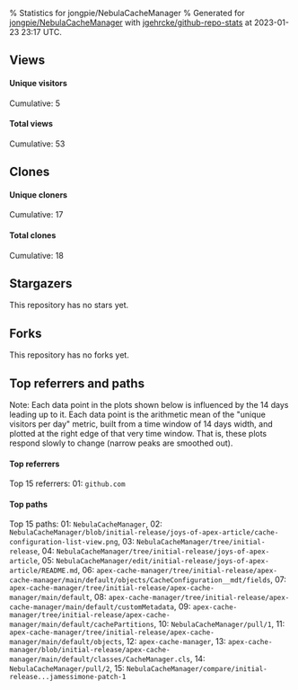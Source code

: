 % Statistics for jongpie/NebulaCacheManager
% Generated for [jongpie/NebulaCacheManager](https://github.com/jongpie/NebulaCacheManager) with [jgehrcke/github-repo-stats](https://github.com/jgehrcke/github-repo-stats) at 2023-01-23 23:17 UTC.


## Views

#### Unique visitors
<div id="chart_views_unique" class="full-width-chart"></div>

Cumulative: 5

#### Total views
<div id="chart_views_total" class="full-width-chart"></div>

Cumulative: 53

<div class="pagebreak-for-print"> </div>

## Clones

#### Unique cloners
<div id="chart_clones_unique" class="full-width-chart"></div>

Cumulative: 17

#### Total clones
<div id="chart_clones_total" class="full-width-chart"></div>

Cumulative: 18



<div class="pagebreak-for-print"> </div>



## Stargazers

This repository has no stars yet.



## Forks

This repository has no forks yet.



<div class="pagebreak-for-print"> </div>



## Top referrers and paths


Note: Each data point in the plots shown below is influenced by the 14 days
leading up to it. Each data point is the arithmetic mean of the "unique
visitors per day" metric, built from a time window of 14 days width, and
plotted at the right edge of that very time window. That is, these plots
respond slowly to change (narrow peaks are smoothed out).




#### Top referrers


<div id="chart_referrers_top_n_alltime" class="full-width-chart"></div>

Top 15 referrers: 01: `github.com`





#### Top paths


<div id="chart_paths_top_n_alltime" class="full-width-chart"></div>

Top 15 paths: 01: `NebulaCacheManager`, 02: `NebulaCacheManager/blob/initial-release/joys-of-apex-article/cache-configuration-list-view.png`, 03: `NebulaCacheManager/tree/initial-release`, 04: `NebulaCacheManager/tree/initial-release/joys-of-apex-article`, 05: `NebulaCacheManager/edit/initial-release/joys-of-apex-article/README.md`, 06: `apex-cache-manager/tree/initial-release/apex-cache-manager/main/default/objects/CacheConfiguration__mdt/fields`, 07: `apex-cache-manager/tree/initial-release/apex-cache-manager/main/default`, 08: `apex-cache-manager/tree/initial-release/apex-cache-manager/main/default/customMetadata`, 09: `apex-cache-manager/tree/initial-release/apex-cache-manager/main/default/cachePartitions`, 10: `NebulaCacheManager/pull/1`, 11: `apex-cache-manager/tree/initial-release/apex-cache-manager/main/default/objects`, 12: `apex-cache-manager`, 13: `apex-cache-manager/blob/initial-release/apex-cache-manager/main/default/classes/CacheManager.cls`, 14: `NebulaCacheManager/pull/2`, 15: `NebulaCacheManager/compare/initial-release...jamessimone-patch-1`


<script type="text/javascript">
    vegaEmbed('#chart_views_unique', {"$schema": "https://vega.github.io/schema/vega-lite/v4.17.0.json", "config": {"arc": {"fill": "#1b1e23"}, "area": {"fill": "#1b1e23"}, "axisBottom": {"domainColor": "#a9b4c4", "gridColor": "#a9b4c4", "labelColor": "#1b1e23", "labelFont": "relative-mono-11-pitch-pro, Menlo, monospace", "tickColor": "#a9b4c4", "titleColor": "#1b1e23", "titleFont": "relative-mono-11-pitch-pro, Menlo, monospace"}, "axisLeft": {"domainColor": "#a9b4c4", "gridColor": "#a9b4c4", "labelColor": "#1b1e23", "labelFont": "relative-mono-11-pitch-pro, Menlo, monospace", "tickColor": "#a9b4c4", "titleColor": "#1b1e23", "titleFont": "relative-mono-11-pitch-pro, Menlo, monospace"}, "axisX": {"grid": false}, "axisY": {"grid": false, "labelBound": true}, "background": "#FFFFFF", "group": {"fill": "#FFFFFF"}, "header": {"fontWeight": 400, "labelFont": "relative-mono-11-pitch-pro, Menlo, monospace", "titleFont": "relative-mono-11-pitch-pro, Menlo, monospace"}, "legend": {"labelFont": "relative-mono-11-pitch-pro, Menlo, monospace", "symbolSize": 200, "symbolType": "circle", "titleFont": "relative-mono-11-pitch-pro, Menlo, monospace"}, "line": {"color": "#1b1e23", "stroke": "#1b1e23"}, "path": {"stroke": "#1b1e23"}, "point": {"color": "#1b1e23", "cursor": "pointer", "filled": true, "size": 20}, "range": {"category": ["#85a2f7", "#ea9755", "#7eb36a", "#f07071", "#bc85d9", "#e587b6", "#a9b4c4", "#d4c05e", "#64b9c4"]}, "style": {"bar": {"fill": "#1b1e23"}, "text": {"font": "relative-mono-11-pitch-pro, Menlo, monospace", "fontWeight": 400}}, "symbol": {"shape": "circle"}, "title": {"anchor": "start", "font": "relative-mono-11-pitch-pro, Menlo, monospace", "fontWeight": 400}, "trail": {"color": "#1b1e23", "stroke": "#1b1e23"}, "view": {"stroke": null}}, "data": {"name": "data-dc58523fb2fe8c85e76a339f3f5f5450"}, "datasets": {"data-dc58523fb2fe8c85e76a339f3f5f5450": [{"time": "2023-01-02T00:00:00+00:00", "views_total": 35, "views_unique": 1}, {"time": "2023-01-06T00:00:00+00:00", "views_total": 0, "views_unique": 0}, {"time": "2023-01-07T00:00:00+00:00", "views_total": 0, "views_unique": 0}, {"time": "2023-01-08T00:00:00+00:00", "views_total": 0, "views_unique": 0}, {"time": "2023-01-09T00:00:00+00:00", "views_total": 0, "views_unique": 0}, {"time": "2023-01-10T00:00:00+00:00", "views_total": 4, "views_unique": 2}, {"time": "2023-01-11T00:00:00+00:00", "views_total": 0, "views_unique": 0}, {"time": "2023-01-12T00:00:00+00:00", "views_total": 0, "views_unique": 0}, {"time": "2023-01-13T00:00:00+00:00", "views_total": 0, "views_unique": 0}, {"time": "2023-01-14T00:00:00+00:00", "views_total": 0, "views_unique": 0}, {"time": "2023-01-15T00:00:00+00:00", "views_total": 0, "views_unique": 0}, {"time": "2023-01-16T00:00:00+00:00", "views_total": 0, "views_unique": 0}, {"time": "2023-01-17T00:00:00+00:00", "views_total": 13, "views_unique": 1}, {"time": "2023-01-18T00:00:00+00:00", "views_total": 0, "views_unique": 0}, {"time": "2023-01-19T00:00:00+00:00", "views_total": 0, "views_unique": 0}, {"time": "2023-01-20T00:00:00+00:00", "views_total": 0, "views_unique": 0}, {"time": "2023-01-21T00:00:00+00:00", "views_total": 0, "views_unique": 0}, {"time": "2023-01-22T00:00:00+00:00", "views_total": 0, "views_unique": 0}, {"time": "2023-01-23T00:00:00+00:00", "views_total": 1, "views_unique": 1}]}, "encoding": {"tooltip": [{"field": "views_unique", "format": ".1f", "title": "views (u)", "type": "quantitative"}, {"field": "time", "format": "%B %e, %Y", "title": "date", "type": "temporal"}], "x": {"axis": {"labelAngle": 25}, "field": "time", "scale": {"domain": ["2023-01-02", "2023-01-23"]}, "timeUnit": "yearmonthdate", "title": "date", "type": "temporal"}, "y": {"axis": {}, "field": "views_unique", "scale": {"domain": [0, 2.2], "type": "linear", "zero": true}, "title": "unique views per day", "type": "quantitative"}}, "height": 200, "mark": {"point": true, "type": "line"}, "padding": 10, "width": "container"}, {"actions": false, "renderer": "svg"}).catch(console.error);
vegaEmbed('#chart_views_total', {"$schema": "https://vega.github.io/schema/vega-lite/v4.17.0.json", "config": {"arc": {"fill": "#1b1e23"}, "area": {"fill": "#1b1e23"}, "axisBottom": {"domainColor": "#a9b4c4", "gridColor": "#a9b4c4", "labelColor": "#1b1e23", "labelFont": "relative-mono-11-pitch-pro, Menlo, monospace", "tickColor": "#a9b4c4", "titleColor": "#1b1e23", "titleFont": "relative-mono-11-pitch-pro, Menlo, monospace"}, "axisLeft": {"domainColor": "#a9b4c4", "gridColor": "#a9b4c4", "labelColor": "#1b1e23", "labelFont": "relative-mono-11-pitch-pro, Menlo, monospace", "tickColor": "#a9b4c4", "titleColor": "#1b1e23", "titleFont": "relative-mono-11-pitch-pro, Menlo, monospace"}, "axisX": {"grid": false}, "axisY": {"grid": false, "labelBound": true}, "background": "#FFFFFF", "group": {"fill": "#FFFFFF"}, "header": {"fontWeight": 400, "labelFont": "relative-mono-11-pitch-pro, Menlo, monospace", "titleFont": "relative-mono-11-pitch-pro, Menlo, monospace"}, "legend": {"labelFont": "relative-mono-11-pitch-pro, Menlo, monospace", "symbolSize": 200, "symbolType": "circle", "titleFont": "relative-mono-11-pitch-pro, Menlo, monospace"}, "line": {"color": "#1b1e23", "stroke": "#1b1e23"}, "path": {"stroke": "#1b1e23"}, "point": {"color": "#1b1e23", "cursor": "pointer", "filled": true, "size": 20}, "range": {"category": ["#85a2f7", "#ea9755", "#7eb36a", "#f07071", "#bc85d9", "#e587b6", "#a9b4c4", "#d4c05e", "#64b9c4"]}, "style": {"bar": {"fill": "#1b1e23"}, "text": {"font": "relative-mono-11-pitch-pro, Menlo, monospace", "fontWeight": 400}}, "symbol": {"shape": "circle"}, "title": {"anchor": "start", "font": "relative-mono-11-pitch-pro, Menlo, monospace", "fontWeight": 400}, "trail": {"color": "#1b1e23", "stroke": "#1b1e23"}, "view": {"stroke": null}}, "data": {"name": "data-dc58523fb2fe8c85e76a339f3f5f5450"}, "datasets": {"data-dc58523fb2fe8c85e76a339f3f5f5450": [{"time": "2023-01-02T00:00:00+00:00", "views_total": 35, "views_unique": 1}, {"time": "2023-01-06T00:00:00+00:00", "views_total": 0, "views_unique": 0}, {"time": "2023-01-07T00:00:00+00:00", "views_total": 0, "views_unique": 0}, {"time": "2023-01-08T00:00:00+00:00", "views_total": 0, "views_unique": 0}, {"time": "2023-01-09T00:00:00+00:00", "views_total": 0, "views_unique": 0}, {"time": "2023-01-10T00:00:00+00:00", "views_total": 4, "views_unique": 2}, {"time": "2023-01-11T00:00:00+00:00", "views_total": 0, "views_unique": 0}, {"time": "2023-01-12T00:00:00+00:00", "views_total": 0, "views_unique": 0}, {"time": "2023-01-13T00:00:00+00:00", "views_total": 0, "views_unique": 0}, {"time": "2023-01-14T00:00:00+00:00", "views_total": 0, "views_unique": 0}, {"time": "2023-01-15T00:00:00+00:00", "views_total": 0, "views_unique": 0}, {"time": "2023-01-16T00:00:00+00:00", "views_total": 0, "views_unique": 0}, {"time": "2023-01-17T00:00:00+00:00", "views_total": 13, "views_unique": 1}, {"time": "2023-01-18T00:00:00+00:00", "views_total": 0, "views_unique": 0}, {"time": "2023-01-19T00:00:00+00:00", "views_total": 0, "views_unique": 0}, {"time": "2023-01-20T00:00:00+00:00", "views_total": 0, "views_unique": 0}, {"time": "2023-01-21T00:00:00+00:00", "views_total": 0, "views_unique": 0}, {"time": "2023-01-22T00:00:00+00:00", "views_total": 0, "views_unique": 0}, {"time": "2023-01-23T00:00:00+00:00", "views_total": 1, "views_unique": 1}]}, "encoding": {"tooltip": [{"field": "views_total", "format": ".1f", "title": "views (t)", "type": "quantitative"}, {"field": "time", "format": "%B %e, %Y", "title": "date", "type": "temporal"}], "x": {"axis": {"labelAngle": 25}, "field": "time", "scale": {"domain": ["2023-01-02", "2023-01-23"]}, "timeUnit": "yearmonthdate", "title": "date", "type": "temporal"}, "y": {"axis": {}, "field": "views_total", "scale": {"domain": [0, 38.5], "type": "linear", "zero": true}, "title": "total views per day", "type": "quantitative"}}, "height": 200, "mark": {"point": true, "type": "line"}, "padding": 10, "width": "container"}, {"actions": false, "renderer": "svg"}).catch(console.error);
vegaEmbed('#chart_clones_unique', {"$schema": "https://vega.github.io/schema/vega-lite/v4.17.0.json", "config": {"arc": {"fill": "#1b1e23"}, "area": {"fill": "#1b1e23"}, "axisBottom": {"domainColor": "#a9b4c4", "gridColor": "#a9b4c4", "labelColor": "#1b1e23", "labelFont": "relative-mono-11-pitch-pro, Menlo, monospace", "tickColor": "#a9b4c4", "titleColor": "#1b1e23", "titleFont": "relative-mono-11-pitch-pro, Menlo, monospace"}, "axisLeft": {"domainColor": "#a9b4c4", "gridColor": "#a9b4c4", "labelColor": "#1b1e23", "labelFont": "relative-mono-11-pitch-pro, Menlo, monospace", "tickColor": "#a9b4c4", "titleColor": "#1b1e23", "titleFont": "relative-mono-11-pitch-pro, Menlo, monospace"}, "axisX": {"grid": false}, "axisY": {"grid": false, "labelBound": true}, "background": "#FFFFFF", "group": {"fill": "#FFFFFF"}, "header": {"fontWeight": 400, "labelFont": "relative-mono-11-pitch-pro, Menlo, monospace", "titleFont": "relative-mono-11-pitch-pro, Menlo, monospace"}, "legend": {"labelFont": "relative-mono-11-pitch-pro, Menlo, monospace", "symbolSize": 200, "symbolType": "circle", "titleFont": "relative-mono-11-pitch-pro, Menlo, monospace"}, "line": {"color": "#1b1e23", "stroke": "#1b1e23"}, "path": {"stroke": "#1b1e23"}, "point": {"color": "#1b1e23", "cursor": "pointer", "filled": true, "size": 20}, "range": {"category": ["#85a2f7", "#ea9755", "#7eb36a", "#f07071", "#bc85d9", "#e587b6", "#a9b4c4", "#d4c05e", "#64b9c4"]}, "style": {"bar": {"fill": "#1b1e23"}, "text": {"font": "relative-mono-11-pitch-pro, Menlo, monospace", "fontWeight": 400}}, "symbol": {"shape": "circle"}, "title": {"anchor": "start", "font": "relative-mono-11-pitch-pro, Menlo, monospace", "fontWeight": 400}, "trail": {"color": "#1b1e23", "stroke": "#1b1e23"}, "view": {"stroke": null}}, "data": {"name": "data-370cef4f517cc2a01277167804933cfd"}, "datasets": {"data-370cef4f517cc2a01277167804933cfd": [{"clones_total": 0, "clones_unique": 0, "time": "2023-01-02T00:00:00+00:00"}, {"clones_total": 2, "clones_unique": 1, "time": "2023-01-06T00:00:00+00:00"}, {"clones_total": 1, "clones_unique": 1, "time": "2023-01-07T00:00:00+00:00"}, {"clones_total": 1, "clones_unique": 1, "time": "2023-01-08T00:00:00+00:00"}, {"clones_total": 1, "clones_unique": 1, "time": "2023-01-09T00:00:00+00:00"}, {"clones_total": 1, "clones_unique": 1, "time": "2023-01-10T00:00:00+00:00"}, {"clones_total": 1, "clones_unique": 1, "time": "2023-01-11T00:00:00+00:00"}, {"clones_total": 1, "clones_unique": 1, "time": "2023-01-12T00:00:00+00:00"}, {"clones_total": 1, "clones_unique": 1, "time": "2023-01-13T00:00:00+00:00"}, {"clones_total": 1, "clones_unique": 1, "time": "2023-01-14T00:00:00+00:00"}, {"clones_total": 1, "clones_unique": 1, "time": "2023-01-15T00:00:00+00:00"}, {"clones_total": 1, "clones_unique": 1, "time": "2023-01-16T00:00:00+00:00"}, {"clones_total": 1, "clones_unique": 1, "time": "2023-01-17T00:00:00+00:00"}, {"clones_total": 1, "clones_unique": 1, "time": "2023-01-18T00:00:00+00:00"}, {"clones_total": 1, "clones_unique": 1, "time": "2023-01-19T00:00:00+00:00"}, {"clones_total": 1, "clones_unique": 1, "time": "2023-01-20T00:00:00+00:00"}, {"clones_total": 1, "clones_unique": 1, "time": "2023-01-21T00:00:00+00:00"}, {"clones_total": 1, "clones_unique": 1, "time": "2023-01-22T00:00:00+00:00"}, {"clones_total": 0, "clones_unique": 0, "time": "2023-01-23T00:00:00+00:00"}]}, "encoding": {"tooltip": [{"field": "clones_unique", "format": ".1f", "title": "clones (u)", "type": "quantitative"}, {"field": "time", "format": "%B %e, %Y", "title": "date", "type": "temporal"}], "x": {"axis": {"labelAngle": 25}, "field": "time", "scale": {"domain": ["2023-01-02", "2023-01-23"]}, "timeUnit": "yearmonthdate", "title": "date", "type": "temporal"}, "y": {"axis": {}, "field": "clones_unique", "scale": {"domain": [0, 1.1], "type": "linear", "zero": true}, "title": "unique clones per day", "type": "quantitative"}}, "height": 200, "mark": {"point": true, "type": "line"}, "padding": 10, "width": "container"}, {"actions": false, "renderer": "svg"}).catch(console.error);
vegaEmbed('#chart_clones_total', {"$schema": "https://vega.github.io/schema/vega-lite/v4.17.0.json", "config": {"arc": {"fill": "#1b1e23"}, "area": {"fill": "#1b1e23"}, "axisBottom": {"domainColor": "#a9b4c4", "gridColor": "#a9b4c4", "labelColor": "#1b1e23", "labelFont": "relative-mono-11-pitch-pro, Menlo, monospace", "tickColor": "#a9b4c4", "titleColor": "#1b1e23", "titleFont": "relative-mono-11-pitch-pro, Menlo, monospace"}, "axisLeft": {"domainColor": "#a9b4c4", "gridColor": "#a9b4c4", "labelColor": "#1b1e23", "labelFont": "relative-mono-11-pitch-pro, Menlo, monospace", "tickColor": "#a9b4c4", "titleColor": "#1b1e23", "titleFont": "relative-mono-11-pitch-pro, Menlo, monospace"}, "axisX": {"grid": false}, "axisY": {"grid": false, "labelBound": true}, "background": "#FFFFFF", "group": {"fill": "#FFFFFF"}, "header": {"fontWeight": 400, "labelFont": "relative-mono-11-pitch-pro, Menlo, monospace", "titleFont": "relative-mono-11-pitch-pro, Menlo, monospace"}, "legend": {"labelFont": "relative-mono-11-pitch-pro, Menlo, monospace", "symbolSize": 200, "symbolType": "circle", "titleFont": "relative-mono-11-pitch-pro, Menlo, monospace"}, "line": {"color": "#1b1e23", "stroke": "#1b1e23"}, "path": {"stroke": "#1b1e23"}, "point": {"color": "#1b1e23", "cursor": "pointer", "filled": true, "size": 20}, "range": {"category": ["#85a2f7", "#ea9755", "#7eb36a", "#f07071", "#bc85d9", "#e587b6", "#a9b4c4", "#d4c05e", "#64b9c4"]}, "style": {"bar": {"fill": "#1b1e23"}, "text": {"font": "relative-mono-11-pitch-pro, Menlo, monospace", "fontWeight": 400}}, "symbol": {"shape": "circle"}, "title": {"anchor": "start", "font": "relative-mono-11-pitch-pro, Menlo, monospace", "fontWeight": 400}, "trail": {"color": "#1b1e23", "stroke": "#1b1e23"}, "view": {"stroke": null}}, "data": {"name": "data-370cef4f517cc2a01277167804933cfd"}, "datasets": {"data-370cef4f517cc2a01277167804933cfd": [{"clones_total": 0, "clones_unique": 0, "time": "2023-01-02T00:00:00+00:00"}, {"clones_total": 2, "clones_unique": 1, "time": "2023-01-06T00:00:00+00:00"}, {"clones_total": 1, "clones_unique": 1, "time": "2023-01-07T00:00:00+00:00"}, {"clones_total": 1, "clones_unique": 1, "time": "2023-01-08T00:00:00+00:00"}, {"clones_total": 1, "clones_unique": 1, "time": "2023-01-09T00:00:00+00:00"}, {"clones_total": 1, "clones_unique": 1, "time": "2023-01-10T00:00:00+00:00"}, {"clones_total": 1, "clones_unique": 1, "time": "2023-01-11T00:00:00+00:00"}, {"clones_total": 1, "clones_unique": 1, "time": "2023-01-12T00:00:00+00:00"}, {"clones_total": 1, "clones_unique": 1, "time": "2023-01-13T00:00:00+00:00"}, {"clones_total": 1, "clones_unique": 1, "time": "2023-01-14T00:00:00+00:00"}, {"clones_total": 1, "clones_unique": 1, "time": "2023-01-15T00:00:00+00:00"}, {"clones_total": 1, "clones_unique": 1, "time": "2023-01-16T00:00:00+00:00"}, {"clones_total": 1, "clones_unique": 1, "time": "2023-01-17T00:00:00+00:00"}, {"clones_total": 1, "clones_unique": 1, "time": "2023-01-18T00:00:00+00:00"}, {"clones_total": 1, "clones_unique": 1, "time": "2023-01-19T00:00:00+00:00"}, {"clones_total": 1, "clones_unique": 1, "time": "2023-01-20T00:00:00+00:00"}, {"clones_total": 1, "clones_unique": 1, "time": "2023-01-21T00:00:00+00:00"}, {"clones_total": 1, "clones_unique": 1, "time": "2023-01-22T00:00:00+00:00"}, {"clones_total": 0, "clones_unique": 0, "time": "2023-01-23T00:00:00+00:00"}]}, "encoding": {"tooltip": [{"field": "clones_total", "format": ".1f", "title": "clones (t)", "type": "quantitative"}, {"field": "time", "format": "%B %e, %Y", "title": "date", "type": "temporal"}], "x": {"axis": {"labelAngle": 25}, "field": "time", "scale": {"domain": ["2023-01-02", "2023-01-23"]}, "timeUnit": "yearmonthdate", "title": "date", "type": "temporal"}, "y": {"axis": {}, "field": "clones_total", "scale": {"domain": [0, 2.2], "type": "linear", "zero": true}, "title": "total clones per day", "type": "quantitative"}}, "height": 200, "mark": {"point": true, "type": "line"}, "padding": 10, "width": "container"}, {"actions": false, "renderer": "svg"}).catch(console.error);
vegaEmbed('#chart_referrers_top_n_alltime', {"$schema": "https://vega.github.io/schema/vega-lite/v4.17.0.json", "config": {"arc": {"fill": "#1b1e23"}, "area": {"fill": "#1b1e23"}, "axisBottom": {"domainColor": "#a9b4c4", "gridColor": "#a9b4c4", "labelColor": "#1b1e23", "labelFont": "relative-mono-11-pitch-pro, Menlo, monospace", "tickColor": "#a9b4c4", "titleColor": "#1b1e23", "titleFont": "relative-mono-11-pitch-pro, Menlo, monospace"}, "axisLeft": {"domainColor": "#a9b4c4", "gridColor": "#a9b4c4", "labelColor": "#1b1e23", "labelFont": "relative-mono-11-pitch-pro, Menlo, monospace", "tickColor": "#a9b4c4", "titleColor": "#1b1e23", "titleFont": "relative-mono-11-pitch-pro, Menlo, monospace"}, "axisX": {"grid": false}, "axisY": {"grid": false}, "background": "#FFFFFF", "group": {"fill": "#FFFFFF"}, "header": {"fontWeight": 400, "labelFont": "relative-mono-11-pitch-pro, Menlo, monospace", "titleFont": "relative-mono-11-pitch-pro, Menlo, monospace"}, "legend": {"labelFont": "relative-mono-11-pitch-pro, Menlo, monospace", "symbolSize": 200, "symbolType": "circle", "titleFont": "relative-mono-11-pitch-pro, Menlo, monospace"}, "line": {"color": "#1b1e23", "stroke": "#1b1e23"}, "path": {"stroke": "#1b1e23"}, "point": {"color": "#1b1e23", "cursor": "pointer", "filled": true, "size": 30}, "range": {"category": ["#85a2f7", "#ea9755", "#7eb36a", "#f07071", "#bc85d9", "#e587b6", "#a9b4c4", "#d4c05e", "#64b9c4"]}, "style": {"bar": {"fill": "#1b1e23"}, "text": {"font": "relative-mono-11-pitch-pro, Menlo, monospace", "fontWeight": 400}}, "symbol": {"shape": "circle"}, "title": {"anchor": "start", "font": "relative-mono-11-pitch-pro, Menlo, monospace", "fontWeight": 400}, "trail": {"color": "#1b1e23", "stroke": "#1b1e23"}, "view": {"stroke": null}}, "data": {"name": "data-2ad30873560bbf3230fe0d9f8868a08b"}, "datasets": {"data-2ad30873560bbf3230fe0d9f8868a08b": [{"referrer": "github.com", "time": "2023-01-18T00:00:00+00:00", "views_unique": 1, "views_unique_norm": 0.07142857142857142}, {"referrer": "github.com", "time": "2023-01-19T00:00:00+00:00", "views_unique": 1, "views_unique_norm": 0.07142857142857142}, {"referrer": "github.com", "time": "2023-01-20T00:00:00+00:00", "views_unique": 1, "views_unique_norm": 0.07142857142857142}, {"referrer": "github.com", "time": "2023-01-21T00:00:00+00:00", "views_unique": 1, "views_unique_norm": 0.07142857142857142}, {"referrer": "github.com", "time": "2023-01-22T00:00:00+00:00", "views_unique": 1, "views_unique_norm": 0.07142857142857142}, {"referrer": "github.com", "time": "2023-01-23T00:00:00+00:00", "views_unique": 1, "views_unique_norm": 0.07142857142857142}]}, "encoding": {"color": {"field": "referrer", "legend": {"direction": "vertical", "orient": "top", "title": "Legend:"}, "sort": {"field": "order"}, "type": "nominal"}, "tooltip": [{"field": "referrer", "type": "nominal"}, {"field": "views_unique_norm", "format": ".2f", "title": "views (14d mean)", "type": "quantitative"}, {"field": "time", "format": "%B %e, %Y", "title": "date", "type": "temporal"}], "x": {"axis": {"labelAngle": 25}, "field": "time", "scale": {"domain": ["2023-01-02", "2023-01-23"]}, "timeUnit": "yearmonthdate", "title": "date", "type": "temporal"}, "y": {"field": "views_unique_norm", "scale": {"domain": [0, 0.07857142857142857], "type": "linear", "zero": true}, "title": "unique visitors per day (mean from last 14 days)", "type": "quantitative"}}, "height": 300, "mark": {"point": true, "type": "line"}, "padding": 10, "width": "container"}, {"actions": false, "renderer": "svg"}).catch(console.error);
vegaEmbed('#chart_paths_top_n_alltime', {"$schema": "https://vega.github.io/schema/vega-lite/v4.17.0.json", "config": {"arc": {"fill": "#1b1e23"}, "area": {"fill": "#1b1e23"}, "axisBottom": {"domainColor": "#a9b4c4", "gridColor": "#a9b4c4", "labelColor": "#1b1e23", "labelFont": "relative-mono-11-pitch-pro, Menlo, monospace", "tickColor": "#a9b4c4", "titleColor": "#1b1e23", "titleFont": "relative-mono-11-pitch-pro, Menlo, monospace"}, "axisLeft": {"domainColor": "#a9b4c4", "gridColor": "#a9b4c4", "labelColor": "#1b1e23", "labelFont": "relative-mono-11-pitch-pro, Menlo, monospace", "tickColor": "#a9b4c4", "titleColor": "#1b1e23", "titleFont": "relative-mono-11-pitch-pro, Menlo, monospace"}, "axisX": {"grid": false}, "axisY": {"grid": false}, "background": "#FFFFFF", "group": {"fill": "#FFFFFF"}, "header": {"fontWeight": 400, "labelFont": "relative-mono-11-pitch-pro, Menlo, monospace", "titleFont": "relative-mono-11-pitch-pro, Menlo, monospace"}, "legend": {"labelFont": "relative-mono-11-pitch-pro, Menlo, monospace", "symbolSize": 200, "symbolType": "circle", "titleFont": "relative-mono-11-pitch-pro, Menlo, monospace"}, "line": {"color": "#1b1e23", "stroke": "#1b1e23"}, "path": {"stroke": "#1b1e23"}, "point": {"color": "#1b1e23", "cursor": "pointer", "filled": true, "size": 30}, "range": {"category": ["#85a2f7", "#ea9755", "#7eb36a", "#f07071", "#bc85d9", "#e587b6", "#a9b4c4", "#d4c05e", "#64b9c4"]}, "style": {"bar": {"fill": "#1b1e23"}, "text": {"font": "relative-mono-11-pitch-pro, Menlo, monospace", "fontWeight": 400}}, "symbol": {"shape": "circle"}, "title": {"anchor": "start", "font": "relative-mono-11-pitch-pro, Menlo, monospace", "fontWeight": 400}, "trail": {"color": "#1b1e23", "stroke": "#1b1e23"}, "view": {"stroke": null}}, "data": {"name": "data-27621d11e4f090b903daa85ab0cfd997"}, "datasets": {"data-27621d11e4f090b903daa85ab0cfd997": [{"path": "NebulaCacheManager", "time": "2023-01-06T00:00:00+00:00", "views_unique": null, "views_unique_norm": null}, {"path": "NebulaCacheManager", "time": "2023-01-07T00:00:00+00:00", "views_unique": null, "views_unique_norm": null}, {"path": "NebulaCacheManager", "time": "2023-01-08T00:00:00+00:00", "views_unique": null, "views_unique_norm": null}, {"path": "NebulaCacheManager", "time": "2023-01-09T00:00:00+00:00", "views_unique": null, "views_unique_norm": null}, {"path": "NebulaCacheManager", "time": "2023-01-10T00:00:00+00:00", "views_unique": null, "views_unique_norm": null}, {"path": "NebulaCacheManager", "time": "2023-01-11T00:00:00+00:00", "views_unique": 2.0, "views_unique_norm": 0.14285714285714285}, {"path": "NebulaCacheManager", "time": "2023-01-12T00:00:00+00:00", "views_unique": 2.0, "views_unique_norm": 0.14285714285714285}, {"path": "NebulaCacheManager", "time": "2023-01-13T00:00:00+00:00", "views_unique": 2.0, "views_unique_norm": 0.14285714285714285}, {"path": "NebulaCacheManager", "time": "2023-01-14T00:00:00+00:00", "views_unique": 2.0, "views_unique_norm": 0.14285714285714285}, {"path": "NebulaCacheManager", "time": "2023-01-15T00:00:00+00:00", "views_unique": 2.0, "views_unique_norm": 0.14285714285714285}, {"path": "NebulaCacheManager", "time": "2023-01-16T00:00:00+00:00", "views_unique": 2.0, "views_unique_norm": 0.14285714285714285}, {"path": "NebulaCacheManager", "time": "2023-01-17T00:00:00+00:00", "views_unique": 2.0, "views_unique_norm": 0.14285714285714285}, {"path": "NebulaCacheManager", "time": "2023-01-18T00:00:00+00:00", "views_unique": 2.0, "views_unique_norm": 0.14285714285714285}, {"path": "NebulaCacheManager", "time": "2023-01-19T00:00:00+00:00", "views_unique": 2.0, "views_unique_norm": 0.14285714285714285}, {"path": "NebulaCacheManager", "time": "2023-01-20T00:00:00+00:00", "views_unique": 2.0, "views_unique_norm": 0.14285714285714285}, {"path": "NebulaCacheManager", "time": "2023-01-21T00:00:00+00:00", "views_unique": 2.0, "views_unique_norm": 0.14285714285714285}, {"path": "NebulaCacheManager", "time": "2023-01-22T00:00:00+00:00", "views_unique": 2.0, "views_unique_norm": 0.14285714285714285}, {"path": "NebulaCacheManager", "time": "2023-01-23T00:00:00+00:00", "views_unique": 2.0, "views_unique_norm": 0.14285714285714285}, {"path": "NebulaCacheManager/blob/initial-release/joys-of-apex-article/cache-configuration-list-view.png", "time": "2023-01-06T00:00:00+00:00", "views_unique": null, "views_unique_norm": null}, {"path": "NebulaCacheManager/blob/initial-release/joys-of-apex-article/cache-configuration-list-view.png", "time": "2023-01-07T00:00:00+00:00", "views_unique": null, "views_unique_norm": null}, {"path": "NebulaCacheManager/blob/initial-release/joys-of-apex-article/cache-configuration-list-view.png", "time": "2023-01-08T00:00:00+00:00", "views_unique": null, "views_unique_norm": null}, {"path": "NebulaCacheManager/blob/initial-release/joys-of-apex-article/cache-configuration-list-view.png", "time": "2023-01-09T00:00:00+00:00", "views_unique": null, "views_unique_norm": null}, {"path": "NebulaCacheManager/blob/initial-release/joys-of-apex-article/cache-configuration-list-view.png", "time": "2023-01-10T00:00:00+00:00", "views_unique": null, "views_unique_norm": null}, {"path": "NebulaCacheManager/blob/initial-release/joys-of-apex-article/cache-configuration-list-view.png", "time": "2023-01-11T00:00:00+00:00", "views_unique": null, "views_unique_norm": null}, {"path": "NebulaCacheManager/blob/initial-release/joys-of-apex-article/cache-configuration-list-view.png", "time": "2023-01-12T00:00:00+00:00", "views_unique": null, "views_unique_norm": null}, {"path": "NebulaCacheManager/blob/initial-release/joys-of-apex-article/cache-configuration-list-view.png", "time": "2023-01-13T00:00:00+00:00", "views_unique": null, "views_unique_norm": null}, {"path": "NebulaCacheManager/blob/initial-release/joys-of-apex-article/cache-configuration-list-view.png", "time": "2023-01-14T00:00:00+00:00", "views_unique": null, "views_unique_norm": null}, {"path": "NebulaCacheManager/blob/initial-release/joys-of-apex-article/cache-configuration-list-view.png", "time": "2023-01-15T00:00:00+00:00", "views_unique": null, "views_unique_norm": null}, {"path": "NebulaCacheManager/blob/initial-release/joys-of-apex-article/cache-configuration-list-view.png", "time": "2023-01-16T00:00:00+00:00", "views_unique": null, "views_unique_norm": null}, {"path": "NebulaCacheManager/blob/initial-release/joys-of-apex-article/cache-configuration-list-view.png", "time": "2023-01-17T00:00:00+00:00", "views_unique": null, "views_unique_norm": null}, {"path": "NebulaCacheManager/blob/initial-release/joys-of-apex-article/cache-configuration-list-view.png", "time": "2023-01-18T00:00:00+00:00", "views_unique": 1.0, "views_unique_norm": 0.07142857142857142}, {"path": "NebulaCacheManager/blob/initial-release/joys-of-apex-article/cache-configuration-list-view.png", "time": "2023-01-19T00:00:00+00:00", "views_unique": 1.0, "views_unique_norm": 0.07142857142857142}, {"path": "NebulaCacheManager/blob/initial-release/joys-of-apex-article/cache-configuration-list-view.png", "time": "2023-01-20T00:00:00+00:00", "views_unique": 1.0, "views_unique_norm": 0.07142857142857142}, {"path": "NebulaCacheManager/blob/initial-release/joys-of-apex-article/cache-configuration-list-view.png", "time": "2023-01-21T00:00:00+00:00", "views_unique": 1.0, "views_unique_norm": 0.07142857142857142}, {"path": "NebulaCacheManager/blob/initial-release/joys-of-apex-article/cache-configuration-list-view.png", "time": "2023-01-22T00:00:00+00:00", "views_unique": 1.0, "views_unique_norm": 0.07142857142857142}, {"path": "NebulaCacheManager/blob/initial-release/joys-of-apex-article/cache-configuration-list-view.png", "time": "2023-01-23T00:00:00+00:00", "views_unique": 1.0, "views_unique_norm": 0.07142857142857142}, {"path": "NebulaCacheManager/tree/initial-release", "time": "2023-01-06T00:00:00+00:00", "views_unique": null, "views_unique_norm": null}, {"path": "NebulaCacheManager/tree/initial-release", "time": "2023-01-07T00:00:00+00:00", "views_unique": null, "views_unique_norm": null}, {"path": "NebulaCacheManager/tree/initial-release", "time": "2023-01-08T00:00:00+00:00", "views_unique": null, "views_unique_norm": null}, {"path": "NebulaCacheManager/tree/initial-release", "time": "2023-01-09T00:00:00+00:00", "views_unique": null, "views_unique_norm": null}, {"path": "NebulaCacheManager/tree/initial-release", "time": "2023-01-10T00:00:00+00:00", "views_unique": null, "views_unique_norm": null}, {"path": "NebulaCacheManager/tree/initial-release", "time": "2023-01-11T00:00:00+00:00", "views_unique": null, "views_unique_norm": null}, {"path": "NebulaCacheManager/tree/initial-release", "time": "2023-01-12T00:00:00+00:00", "views_unique": null, "views_unique_norm": null}, {"path": "NebulaCacheManager/tree/initial-release", "time": "2023-01-13T00:00:00+00:00", "views_unique": null, "views_unique_norm": null}, {"path": "NebulaCacheManager/tree/initial-release", "time": "2023-01-14T00:00:00+00:00", "views_unique": null, "views_unique_norm": null}, {"path": "NebulaCacheManager/tree/initial-release", "time": "2023-01-15T00:00:00+00:00", "views_unique": null, "views_unique_norm": null}, {"path": "NebulaCacheManager/tree/initial-release", "time": "2023-01-16T00:00:00+00:00", "views_unique": null, "views_unique_norm": null}, {"path": "NebulaCacheManager/tree/initial-release", "time": "2023-01-17T00:00:00+00:00", "views_unique": null, "views_unique_norm": null}, {"path": "NebulaCacheManager/tree/initial-release", "time": "2023-01-18T00:00:00+00:00", "views_unique": 1.0, "views_unique_norm": 0.07142857142857142}, {"path": "NebulaCacheManager/tree/initial-release", "time": "2023-01-19T00:00:00+00:00", "views_unique": 1.0, "views_unique_norm": 0.07142857142857142}, {"path": "NebulaCacheManager/tree/initial-release", "time": "2023-01-20T00:00:00+00:00", "views_unique": 1.0, "views_unique_norm": 0.07142857142857142}, {"path": "NebulaCacheManager/tree/initial-release", "time": "2023-01-21T00:00:00+00:00", "views_unique": 1.0, "views_unique_norm": 0.07142857142857142}, {"path": "NebulaCacheManager/tree/initial-release", "time": "2023-01-22T00:00:00+00:00", "views_unique": 1.0, "views_unique_norm": 0.07142857142857142}, {"path": "NebulaCacheManager/tree/initial-release", "time": "2023-01-23T00:00:00+00:00", "views_unique": 1.0, "views_unique_norm": 0.07142857142857142}, {"path": "NebulaCacheManager/tree/initial-release/joys-of-apex-article", "time": "2023-01-06T00:00:00+00:00", "views_unique": null, "views_unique_norm": null}, {"path": "NebulaCacheManager/tree/initial-release/joys-of-apex-article", "time": "2023-01-07T00:00:00+00:00", "views_unique": null, "views_unique_norm": null}, {"path": "NebulaCacheManager/tree/initial-release/joys-of-apex-article", "time": "2023-01-08T00:00:00+00:00", "views_unique": null, "views_unique_norm": null}, {"path": "NebulaCacheManager/tree/initial-release/joys-of-apex-article", "time": "2023-01-09T00:00:00+00:00", "views_unique": null, "views_unique_norm": null}, {"path": "NebulaCacheManager/tree/initial-release/joys-of-apex-article", "time": "2023-01-10T00:00:00+00:00", "views_unique": null, "views_unique_norm": null}, {"path": "NebulaCacheManager/tree/initial-release/joys-of-apex-article", "time": "2023-01-11T00:00:00+00:00", "views_unique": null, "views_unique_norm": null}, {"path": "NebulaCacheManager/tree/initial-release/joys-of-apex-article", "time": "2023-01-12T00:00:00+00:00", "views_unique": null, "views_unique_norm": null}, {"path": "NebulaCacheManager/tree/initial-release/joys-of-apex-article", "time": "2023-01-13T00:00:00+00:00", "views_unique": null, "views_unique_norm": null}, {"path": "NebulaCacheManager/tree/initial-release/joys-of-apex-article", "time": "2023-01-14T00:00:00+00:00", "views_unique": null, "views_unique_norm": null}, {"path": "NebulaCacheManager/tree/initial-release/joys-of-apex-article", "time": "2023-01-15T00:00:00+00:00", "views_unique": null, "views_unique_norm": null}, {"path": "NebulaCacheManager/tree/initial-release/joys-of-apex-article", "time": "2023-01-16T00:00:00+00:00", "views_unique": null, "views_unique_norm": null}, {"path": "NebulaCacheManager/tree/initial-release/joys-of-apex-article", "time": "2023-01-17T00:00:00+00:00", "views_unique": null, "views_unique_norm": null}, {"path": "NebulaCacheManager/tree/initial-release/joys-of-apex-article", "time": "2023-01-18T00:00:00+00:00", "views_unique": 1.0, "views_unique_norm": 0.07142857142857142}, {"path": "NebulaCacheManager/tree/initial-release/joys-of-apex-article", "time": "2023-01-19T00:00:00+00:00", "views_unique": 1.0, "views_unique_norm": 0.07142857142857142}, {"path": "NebulaCacheManager/tree/initial-release/joys-of-apex-article", "time": "2023-01-20T00:00:00+00:00", "views_unique": 1.0, "views_unique_norm": 0.07142857142857142}, {"path": "NebulaCacheManager/tree/initial-release/joys-of-apex-article", "time": "2023-01-21T00:00:00+00:00", "views_unique": 1.0, "views_unique_norm": 0.07142857142857142}, {"path": "NebulaCacheManager/tree/initial-release/joys-of-apex-article", "time": "2023-01-22T00:00:00+00:00", "views_unique": 1.0, "views_unique_norm": 0.07142857142857142}, {"path": "NebulaCacheManager/tree/initial-release/joys-of-apex-article", "time": "2023-01-23T00:00:00+00:00", "views_unique": 1.0, "views_unique_norm": 0.07142857142857142}, {"path": "NebulaCacheManager/edit/initial-release/joys-of-apex-article/README.md", "time": "2023-01-06T00:00:00+00:00", "views_unique": null, "views_unique_norm": null}, {"path": "NebulaCacheManager/edit/initial-release/joys-of-apex-article/README.md", "time": "2023-01-07T00:00:00+00:00", "views_unique": null, "views_unique_norm": null}, {"path": "NebulaCacheManager/edit/initial-release/joys-of-apex-article/README.md", "time": "2023-01-08T00:00:00+00:00", "views_unique": null, "views_unique_norm": null}, {"path": "NebulaCacheManager/edit/initial-release/joys-of-apex-article/README.md", "time": "2023-01-09T00:00:00+00:00", "views_unique": null, "views_unique_norm": null}, {"path": "NebulaCacheManager/edit/initial-release/joys-of-apex-article/README.md", "time": "2023-01-10T00:00:00+00:00", "views_unique": null, "views_unique_norm": null}, {"path": "NebulaCacheManager/edit/initial-release/joys-of-apex-article/README.md", "time": "2023-01-11T00:00:00+00:00", "views_unique": null, "views_unique_norm": null}, {"path": "NebulaCacheManager/edit/initial-release/joys-of-apex-article/README.md", "time": "2023-01-12T00:00:00+00:00", "views_unique": null, "views_unique_norm": null}, {"path": "NebulaCacheManager/edit/initial-release/joys-of-apex-article/README.md", "time": "2023-01-13T00:00:00+00:00", "views_unique": null, "views_unique_norm": null}, {"path": "NebulaCacheManager/edit/initial-release/joys-of-apex-article/README.md", "time": "2023-01-14T00:00:00+00:00", "views_unique": null, "views_unique_norm": null}, {"path": "NebulaCacheManager/edit/initial-release/joys-of-apex-article/README.md", "time": "2023-01-15T00:00:00+00:00", "views_unique": null, "views_unique_norm": null}, {"path": "NebulaCacheManager/edit/initial-release/joys-of-apex-article/README.md", "time": "2023-01-16T00:00:00+00:00", "views_unique": null, "views_unique_norm": null}, {"path": "NebulaCacheManager/edit/initial-release/joys-of-apex-article/README.md", "time": "2023-01-17T00:00:00+00:00", "views_unique": null, "views_unique_norm": null}, {"path": "NebulaCacheManager/edit/initial-release/joys-of-apex-article/README.md", "time": "2023-01-18T00:00:00+00:00", "views_unique": 1.0, "views_unique_norm": 0.07142857142857142}, {"path": "NebulaCacheManager/edit/initial-release/joys-of-apex-article/README.md", "time": "2023-01-19T00:00:00+00:00", "views_unique": 1.0, "views_unique_norm": 0.07142857142857142}, {"path": "NebulaCacheManager/edit/initial-release/joys-of-apex-article/README.md", "time": "2023-01-20T00:00:00+00:00", "views_unique": 1.0, "views_unique_norm": 0.07142857142857142}, {"path": "NebulaCacheManager/edit/initial-release/joys-of-apex-article/README.md", "time": "2023-01-21T00:00:00+00:00", "views_unique": 1.0, "views_unique_norm": 0.07142857142857142}, {"path": "NebulaCacheManager/edit/initial-release/joys-of-apex-article/README.md", "time": "2023-01-22T00:00:00+00:00", "views_unique": 1.0, "views_unique_norm": 0.07142857142857142}, {"path": "NebulaCacheManager/edit/initial-release/joys-of-apex-article/README.md", "time": "2023-01-23T00:00:00+00:00", "views_unique": 1.0, "views_unique_norm": 0.07142857142857142}, {"path": "apex-cache-manager/tree/initial-release/apex-cache-manager/main/default/objects/CacheConfiguration__mdt/fields", "time": "2023-01-06T00:00:00+00:00", "views_unique": 1.0, "views_unique_norm": 0.07142857142857142}, {"path": "apex-cache-manager/tree/initial-release/apex-cache-manager/main/default/objects/CacheConfiguration__mdt/fields", "time": "2023-01-07T00:00:00+00:00", "views_unique": 1.0, "views_unique_norm": 0.07142857142857142}, {"path": "apex-cache-manager/tree/initial-release/apex-cache-manager/main/default/objects/CacheConfiguration__mdt/fields", "time": "2023-01-08T00:00:00+00:00", "views_unique": 1.0, "views_unique_norm": 0.07142857142857142}, {"path": "apex-cache-manager/tree/initial-release/apex-cache-manager/main/default/objects/CacheConfiguration__mdt/fields", "time": "2023-01-09T00:00:00+00:00", "views_unique": 1.0, "views_unique_norm": 0.07142857142857142}, {"path": "apex-cache-manager/tree/initial-release/apex-cache-manager/main/default/objects/CacheConfiguration__mdt/fields", "time": "2023-01-10T00:00:00+00:00", "views_unique": 1.0, "views_unique_norm": 0.07142857142857142}, {"path": "apex-cache-manager/tree/initial-release/apex-cache-manager/main/default/objects/CacheConfiguration__mdt/fields", "time": "2023-01-11T00:00:00+00:00", "views_unique": 1.0, "views_unique_norm": 0.07142857142857142}, {"path": "apex-cache-manager/tree/initial-release/apex-cache-manager/main/default/objects/CacheConfiguration__mdt/fields", "time": "2023-01-12T00:00:00+00:00", "views_unique": 1.0, "views_unique_norm": 0.07142857142857142}, {"path": "apex-cache-manager/tree/initial-release/apex-cache-manager/main/default/objects/CacheConfiguration__mdt/fields", "time": "2023-01-13T00:00:00+00:00", "views_unique": 1.0, "views_unique_norm": 0.07142857142857142}, {"path": "apex-cache-manager/tree/initial-release/apex-cache-manager/main/default/objects/CacheConfiguration__mdt/fields", "time": "2023-01-14T00:00:00+00:00", "views_unique": 1.0, "views_unique_norm": 0.07142857142857142}, {"path": "apex-cache-manager/tree/initial-release/apex-cache-manager/main/default/objects/CacheConfiguration__mdt/fields", "time": "2023-01-15T00:00:00+00:00", "views_unique": 1.0, "views_unique_norm": 0.07142857142857142}, {"path": "apex-cache-manager/tree/initial-release/apex-cache-manager/main/default/objects/CacheConfiguration__mdt/fields", "time": "2023-01-16T00:00:00+00:00", "views_unique": null, "views_unique_norm": null}, {"path": "apex-cache-manager/tree/initial-release/apex-cache-manager/main/default/objects/CacheConfiguration__mdt/fields", "time": "2023-01-17T00:00:00+00:00", "views_unique": null, "views_unique_norm": null}, {"path": "apex-cache-manager/tree/initial-release/apex-cache-manager/main/default/objects/CacheConfiguration__mdt/fields", "time": "2023-01-18T00:00:00+00:00", "views_unique": null, "views_unique_norm": null}, {"path": "apex-cache-manager/tree/initial-release/apex-cache-manager/main/default/objects/CacheConfiguration__mdt/fields", "time": "2023-01-19T00:00:00+00:00", "views_unique": null, "views_unique_norm": null}, {"path": "apex-cache-manager/tree/initial-release/apex-cache-manager/main/default/objects/CacheConfiguration__mdt/fields", "time": "2023-01-20T00:00:00+00:00", "views_unique": null, "views_unique_norm": null}, {"path": "apex-cache-manager/tree/initial-release/apex-cache-manager/main/default/objects/CacheConfiguration__mdt/fields", "time": "2023-01-21T00:00:00+00:00", "views_unique": null, "views_unique_norm": null}, {"path": "apex-cache-manager/tree/initial-release/apex-cache-manager/main/default/objects/CacheConfiguration__mdt/fields", "time": "2023-01-22T00:00:00+00:00", "views_unique": null, "views_unique_norm": null}, {"path": "apex-cache-manager/tree/initial-release/apex-cache-manager/main/default/objects/CacheConfiguration__mdt/fields", "time": "2023-01-23T00:00:00+00:00", "views_unique": null, "views_unique_norm": null}, {"path": "apex-cache-manager/tree/initial-release/apex-cache-manager/main/default", "time": "2023-01-06T00:00:00+00:00", "views_unique": 1.0, "views_unique_norm": 0.07142857142857142}, {"path": "apex-cache-manager/tree/initial-release/apex-cache-manager/main/default", "time": "2023-01-07T00:00:00+00:00", "views_unique": 1.0, "views_unique_norm": 0.07142857142857142}, {"path": "apex-cache-manager/tree/initial-release/apex-cache-manager/main/default", "time": "2023-01-08T00:00:00+00:00", "views_unique": 1.0, "views_unique_norm": 0.07142857142857142}, {"path": "apex-cache-manager/tree/initial-release/apex-cache-manager/main/default", "time": "2023-01-09T00:00:00+00:00", "views_unique": 1.0, "views_unique_norm": 0.07142857142857142}, {"path": "apex-cache-manager/tree/initial-release/apex-cache-manager/main/default", "time": "2023-01-10T00:00:00+00:00", "views_unique": 1.0, "views_unique_norm": 0.07142857142857142}, {"path": "apex-cache-manager/tree/initial-release/apex-cache-manager/main/default", "time": "2023-01-11T00:00:00+00:00", "views_unique": 1.0, "views_unique_norm": 0.07142857142857142}, {"path": "apex-cache-manager/tree/initial-release/apex-cache-manager/main/default", "time": "2023-01-12T00:00:00+00:00", "views_unique": 1.0, "views_unique_norm": 0.07142857142857142}, {"path": "apex-cache-manager/tree/initial-release/apex-cache-manager/main/default", "time": "2023-01-13T00:00:00+00:00", "views_unique": 1.0, "views_unique_norm": 0.07142857142857142}, {"path": "apex-cache-manager/tree/initial-release/apex-cache-manager/main/default", "time": "2023-01-14T00:00:00+00:00", "views_unique": 1.0, "views_unique_norm": 0.07142857142857142}, {"path": "apex-cache-manager/tree/initial-release/apex-cache-manager/main/default", "time": "2023-01-15T00:00:00+00:00", "views_unique": 1.0, "views_unique_norm": 0.07142857142857142}, {"path": "apex-cache-manager/tree/initial-release/apex-cache-manager/main/default", "time": "2023-01-16T00:00:00+00:00", "views_unique": null, "views_unique_norm": null}, {"path": "apex-cache-manager/tree/initial-release/apex-cache-manager/main/default", "time": "2023-01-17T00:00:00+00:00", "views_unique": null, "views_unique_norm": null}, {"path": "apex-cache-manager/tree/initial-release/apex-cache-manager/main/default", "time": "2023-01-18T00:00:00+00:00", "views_unique": null, "views_unique_norm": null}, {"path": "apex-cache-manager/tree/initial-release/apex-cache-manager/main/default", "time": "2023-01-19T00:00:00+00:00", "views_unique": null, "views_unique_norm": null}, {"path": "apex-cache-manager/tree/initial-release/apex-cache-manager/main/default", "time": "2023-01-20T00:00:00+00:00", "views_unique": null, "views_unique_norm": null}, {"path": "apex-cache-manager/tree/initial-release/apex-cache-manager/main/default", "time": "2023-01-21T00:00:00+00:00", "views_unique": null, "views_unique_norm": null}, {"path": "apex-cache-manager/tree/initial-release/apex-cache-manager/main/default", "time": "2023-01-22T00:00:00+00:00", "views_unique": null, "views_unique_norm": null}, {"path": "apex-cache-manager/tree/initial-release/apex-cache-manager/main/default", "time": "2023-01-23T00:00:00+00:00", "views_unique": null, "views_unique_norm": null}]}, "encoding": {"color": {"field": "path", "legend": {"direction": "vertical", "orient": "top", "title": "Legend:"}, "sort": {"field": "order"}, "type": "nominal"}, "tooltip": [{"field": "path", "type": "nominal"}, {"field": "views_unique_norm", "format": ".2f", "title": "views (14d mean)", "type": "quantitative"}, {"field": "time", "format": "%B %e, %Y", "title": "date", "type": "temporal"}], "x": {"axis": {"labelAngle": 25}, "field": "time", "scale": {"domain": ["2023-01-02", "2023-01-23"]}, "timeUnit": "yearmonthdate", "title": "date", "type": "temporal"}, "y": {"field": "views_unique_norm", "scale": {"domain": [0, 0.15714285714285714], "type": "linear", "zero": true}, "title": "unique visitors per day (mean from last 14 days)", "type": "quantitative"}}, "height": 300, "mark": {"point": true, "type": "line"}, "padding": 10, "width": "container"}, {"actions": false, "renderer": "svg"}).catch(console.error);
    </script>